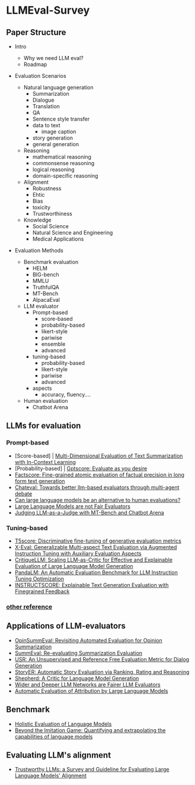 # LLMEval-Survey

## Paper Structure

* Intro
    * Why we need LLM eval?
    * Roadmap 
* Evaluation Scenarios
    * Natural language generation 
        * Summarization
        * Dialogue
        * Translation
        * QA
        * Sentence style transfer
        * data to text
            * image caption
        * story generation
        * general generation
    * Reasoning 
        * mathematical reasoning
        * commonsense reasoning
        * logical reasoning
        * domain-specific reasoning
    * Alignment
      * Robustness
      * Ehtic
      * Bias
      * toxicity
      * Trustworthiness
    * Knowledge
      * Social Science
      * Natural Science and Engineering
      * Medical Applications

* Evaluation Methods
    * Benchmark evaluation 
        * HELM
        * BIG-bench
        * MMLU
        * TruthfulQA
        * MT-Bench
        * AlpacaEval
    * LLM evaluator
        * Prompt-based
            * score-based
            * probability-based
            * likert-style
            * pariwise
            * ensemble
            * advanced
        * tuning-based
            * probability-based
            * likert-style
            * pariwise
            * advanced
        * aspects
            * accuracy, fluency....
    * Human evaluation
        * Chatbot Arena

## LLMs for evaluation
### Prompt-based
- [Score-based] | [Multi-Dimensional Evaluation of Text Summarization with In-Context Learning](https://arxiv.org/abs/2306.01200)
- [Probability-based] | [Gptscore: Evaluate as you desire](https://arxiv.org/abs/2302.04166)
- [Factscore: Fine-grained atomic evaluation of factual precision in long form text generation](https://arxiv.org/abs/2305.14251)
- [Chateval: Towards better llm-based evaluators through multi-agent debate](https://arxiv.org/abs/2308.07201)
- [Can large language models be an alternative to human evaluations?](https://arxiv.org/abs/2305.01937)
- [Large Language Models are not Fair Evaluators](https://arxiv.org/abs/2305.17926)
- [Judging LLM-as-a-Judge with MT-Bench and Chatbot Arena](https://arxiv.org/abs/2306.05685)
### Tuning-based
- [T5score: Discriminative fine-tuning of generative evaluation metrics](https://arxiv.org/abs/2212.05726)
- [X-Eval: Generalizable Multi-aspect Text Evaluation via Augmented Instruction Tuning with Auxiliary Evaluation Aspects](https://arxiv.org/abs/2311.08788)
- [CritiqueLLM: Scaling LLM-as-Critic for Effective and Explainable Evaluation of Large Language Model Generation](https://arxiv.org/abs/2311.18702)
- [PandaLM: An Automatic Evaluation Benchmark for LLM Instruction Tuning Optimization](https://arxiv.org/abs/2306.05087)
- [INSTRUCTSCORE: Explainable Text Generation Evaluation with Finegrained Feedback](https://arxiv.org/abs/2305.14282)
### [other reference](https://docs.google.com/document/d/1sXmIE6JUVjpVAGTpyqgeaoSIWK0tvT-I20-t7hzKnC0/edit?usp=sharing)

## Applications of LLM-evaluators
- [OpinSummEval: Revisiting Automated Evaluation for Opinion Summarization](https://arxiv.org/abs/2310.18122)
- [SummEval: Re-evaluating Summarization Evaluation](https://arxiv.org/abs/2007.12626)
- [USR: An Unsupervised and Reference Free Evaluation Metric for Dialog Generation](https://arxiv.org/abs/2005.00456)
- [StoryER: Automatic Story Evaluation via Ranking, Rating and Reasoning](https://arxiv.org/abs/2210.08459)
- [Shepherd: A Critic for Language Model Generation](https://arxiv.org/abs/2308.04592)
- [Wider and Deeper LLM Networks are Fairer LLM Evaluators](https://arxiv.org/abs/2308.01862)
- [Automatic Evaluation of Attribution by Large Language Models](https://arxiv.org/abs/2305.06311)

## Benchmark
- [Holistic Evaluation of Language Models](https://arxiv.org/abs/2211.09110)
- [Beyond the Imitation Game: Quantifying and extrapolating the capabilities of language models](https://arxiv.org/abs/2206.04615)

## Evaluating LLM's alignment 
- [Trustworthy LLMs: a Survey and Guideline for Evaluating Large Language Models' Alignment](https://arxiv.org/abs/2308.05374)
